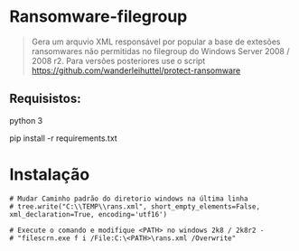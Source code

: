 # Ransomware-filegroup

> Gera um arquvio XML responsável por popular a base de extesões ransomwares não permitidas no filegroup do Windows Server 2008 / 2008 r2. 
> Para versões posteriores use o script https://github.com/wanderleihuttel/protect-ransomware

## Requisistos:

  python 3
  
  pip install -r requirements.txt
  
# Instalação

    # Mudar Caminho padrão do diretorio windows na última linha
    # tree.write("C:\\TEMP\\rans.xml", short_empty_elements=False, xml_declaration=True, encoding='utf16')

    # Execute o comando e modifique <PATH> no windows 2k8 / 2k8r2 - 
    # "filescrn.exe f i /File:C:\<PATH>\rans.xml /Overwrite"
  
 
